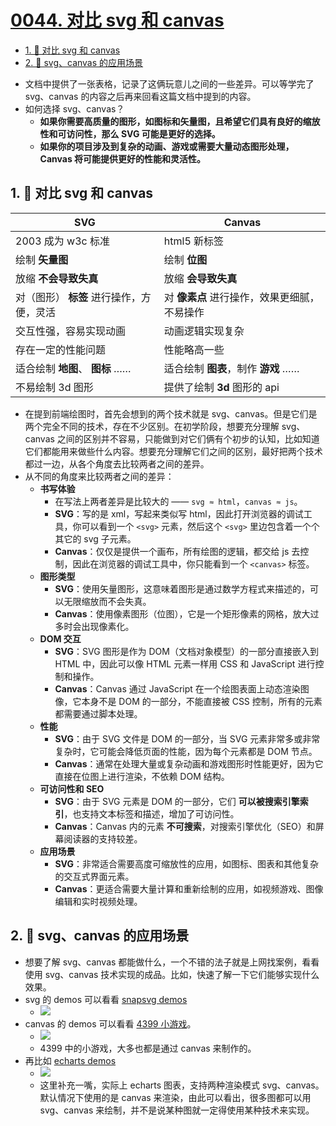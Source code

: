 # [0044. 对比 svg 和 canvas](https://github.com/tnotesjs/TNotes.svg/tree/main/notes/0044.%20%E5%AF%B9%E6%AF%94%20svg%20%E5%92%8C%20canvas)

<!-- region:toc -->

- [1. 📒 对比 svg 和 canvas](#1--对比-svg-和-canvas)
- [2. 📒 svg、canvas 的应用场景](#2--svgcanvas-的应用场景)

<!-- endregion:toc -->
- 文档中提供了一张表格，记录了这俩玩意儿之间的一些差异。可以等学完了 svg、canvas 的内容之后再来回看这篇文档中提到的内容。
- 如何选择 svg、canvas？
  - **如果你需要高质量的图形，如图标和矢量图，且希望它们具有良好的缩放性和可访问性，那么 SVG 可能是更好的选择。**
  - **如果你的项目涉及到复杂的动画、游戏或需要大量动态图形处理，Canvas 将可能提供更好的性能和灵活性。**

## 1. 📒 对比 svg 和 canvas

| SVG                                     | Canvas                                      |
| --------------------------------------- | ------------------------------------------- |
| 2003 成为 w3c 标准                      | html5 新标签                                |
| 绘制 **矢量图**                         | 绘制 **位图**                               |
| 放缩 **不会导致失真**                   | 放缩 **会导致失真**                         |
| 对（图形） **标签** 进行操作，方便，灵活 | 对 **像素点** 进行操作，效果更细腻，不易操作 |
| 交互性强，容易实现动画                  | 动画逻辑实现复杂                            |
| 存在一定的性能问题                      | 性能略高一些                                |
| 适合绘制 **地图**、 **图标** ……          | 适合绘制 **图表**，制作 **游戏** ……          |
| 不易绘制 3d 图形                        | 提供了绘制 **3d** 图形的 api                |

- 在提到前端绘图时，首先会想到的两个技术就是 svg、canvas。但是它们是两个完全不同的技术，存在不少区别。在初学阶段，想要充分理解 svg、canvas 之间的区别并不容易，只能做到对它们俩有个初步的认知，比如知道它们都能用来做些什么内容。想要充分理解它们之间的区别，最好把两个技术都过一边，从各个角度去比较两者之间的差异。
- 从不同的角度来比较两者之间的差异：
  - **书写体验**
    - 在写法上两者差异是比较大的 —— `svg ≈ html`，`canvas ≈ js`。
    - **SVG**：写的是 xml，写起来类似写 html，因此打开浏览器的调试工具，你可以看到一个 `<svg>` 元素，然后这个 `<svg>` 里边包含着一个个其它的 svg 子元素。
    - **Canvas**：仅仅是提供一个画布，所有绘图的逻辑，都交给 js 去控制，因此在浏览器的调试工具中，你只能看到一个 `<canvas>` 标签。
  - **图形类型**
    - **SVG**：使用矢量图形，这意味着图形是通过数学方程式来描述的，可以无限缩放而不会失真。
    - **Canvas**：使用像素图形（位图），它是一个矩形像素的网格，放大过多时会出现像素化。
  - **DOM 交互**
    - **SVG**：SVG 图形是作为 DOM（文档对象模型）的一部分直接嵌入到 HTML 中，因此可以像 HTML 元素一样用 CSS 和 JavaScript 进行控制和操作。
    - **Canvas**：Canvas 通过 JavaScript 在一个绘图表面上动态渲染图像，它本身不是 DOM 的一部分，不能直接被 CSS 控制，所有的元素都需要通过脚本处理。
  - **性能**
    - **SVG**：由于 SVG 文件是 DOM 的一部分，当 SVG 元素非常多或非常复杂时，它可能会降低页面的性能，因为每个元素都是 DOM 节点。
    - **Canvas**：通常在处理大量或复杂动画和游戏图形时性能更好，因为它直接在位图上进行渲染，不依赖 DOM 结构。
  - **可访问性和 SEO**
    - **SVG**：由于 SVG 元素是 DOM 的一部分，它们 **可以被搜索引擎索引**，也支持文本标签和描述，增加了可访问性。
    - **Canvas**：Canvas 内的元素 **不可搜索**，对搜索引擎优化（SEO）和屏幕阅读器的支持较差。
  - **应用场景**
    - **SVG**：非常适合需要高度可缩放性的应用，如图标、图表和其他复杂的交互式界面元素。
    - **Canvas**：更适合需要大量计算和重新绘制的应用，如视频游戏、图像编辑和实时视频处理。

## 2. 📒 svg、canvas 的应用场景

- 想要了解 svg、canvas 都能做什么，一个不错的法子就是上网找案例，看看使用 svg、canvas 技术实现的成品。比如，快速了解一下它们能够实现什么效果。
- svg 的 demos 可以看看 [snapsvg demos](http://snapsvg.io/demos/)
  - ![](assets/2024-12-05-13-16-22.png)
- canvas 的 demos 可以看看 [4399 小游戏](https://www.4399.com/)。
  - ![](assets/2024-12-05-13-16-38.png)
  - 4399 中的小游戏，大多也都是通过 canvas 来制作的。
- 再比如 [echarts demos](https://echarts.apache.org/examples/zh/index.html#chart-type-line)
  - ![](assets/2024-12-05-13-16-52.png)
  - 这里补充一嘴，实际上 echarts 图表，支持两种渲染模式 svg、canvas。默认情况下使用的是 canvas 来渲染，由此可以看出，很多图都可以用 svg、canvas 来绘制，并不是说某种图就一定得使用某种技术来实现。
